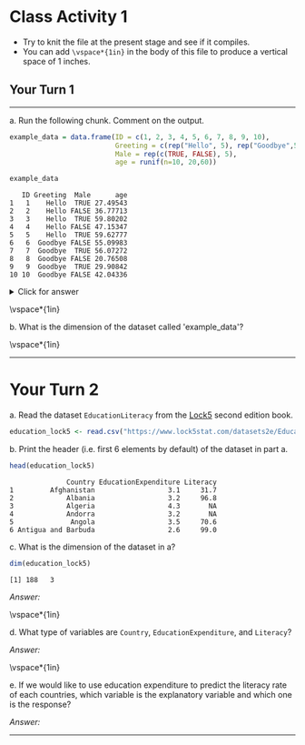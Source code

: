 

# Class Activity 1

- Try to knit the file at the present stage and see if it compiles.
- You can add `\vspace*{1in}` in the body of this file to produce a vertical space of 1 inches.


## Your Turn 1

---------------------------------------------------

a. Run the following chunk. Comment on the output.


```r
example_data = data.frame(ID = c(1, 2, 3, 4, 5, 6, 7, 8, 9, 10),
                          Greeting = c(rep("Hello", 5), rep("Goodbye",5)),
                          Male = rep(c(TRUE, FALSE), 5),
                          age = runif(n=10, 20,60))

example_data
```

```
   ID Greeting  Male      age
1   1    Hello  TRUE 27.49543
2   2    Hello FALSE 36.77713
3   3    Hello  TRUE 59.80202
4   4    Hello FALSE 47.15347
5   5    Hello  TRUE 59.62777
6   6  Goodbye FALSE 55.09983
7   7  Goodbye  TRUE 56.07272
8   8  Goodbye FALSE 20.76508
9   9  Goodbye  TRUE 29.90842
10 10  Goodbye FALSE 42.04336
```

<details>
<summary><red>Click for answer</red></summary>

*Answer:* 

</details>


\vspace*{1in}

b. What is the dimension of the dataset called 'example_data'?



\vspace*{1in}


---------------------------------------------------

# Your Turn 2


a. Read the dataset `EducationLiteracy` from the [Lock5](https://www.lock5stat.com/datapage2e.html) second edition book.


```r
education_lock5 <- read.csv("https://www.lock5stat.com/datasets2e/EducationLiteracy.csv")
```


b. Print the header (i.e. first 6 elements by default) of the dataset in part a.


```r
head(education_lock5)
```

```
              Country EducationExpenditure Literacy
1         Afghanistan                  3.1     31.7
2             Albania                  3.2     96.8
3             Algeria                  4.3       NA
4             Andorra                  3.2       NA
5              Angola                  3.5     70.6
6 Antigua and Barbuda                  2.6     99.0
```

c. What is the dimension of the dataset in a?


```r
dim(education_lock5)
```

```
[1] 188   3
```
*Answer:*

\vspace*{1in}

d. What type of variables are `Country`, `EducationExpenditure`, and `Literacy`?

*Answer:*


\vspace*{1in}


e. If we would like to use education expenditure to predict the literacy rate of each countries, which variable is the explanatory variable and which one is the response?

*Answer:*



---------------------------------------------------------------------





